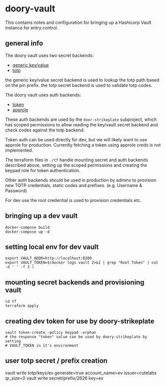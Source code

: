 # doory-vault 

This contains notes and configuration for bringing up a Hashicorp Vault
instance for entry control.

## general info

The doory vault uses two secret backends:
* [generic key/value](https://www.vaultproject.io/api/secret/kv/index.html)
* [totp](https://www.vaultproject.io/api/secret/totp/index.html)

the generic key/value secret backend is used to lookup the totp path based on the pin
prefix. the totp secret backend is used to validate totp codes.

The doory vault uses auth backends:
* [token](https://www.vaultproject.io/api/auth/token/index.html)
* [approle](https://www.vaultproject.io/api/auth/approle/index.html)

These auth backends are used by the `door-strikeplate` subproject,
which has scoped permissions to allow reading the key/vault secret
backend and check codes against the totp backend.

Token auth can be used directly for dev, but we will likely want to
use approle for production. Currently fetching a token using approle
creds is not implemented.

The terraform files in `./tf` handle mounting secret and auth backends
described above, setting up the scoped permissions and creating the
keypad role for token authentication. 

Other auth backends should be used in production by admins to provision new
TOTP credentials, static codes and prefixes. (e.g. Username & Password)

For dev use the root credential is used to provision credentials etc.

## bringing up a dev vault
```
docker-compose build
docker-compose up -d
```

## setting local env for dev vault
```
export VAULT_ADDR=http://localhost:8200
export VAULT_TOKEN=$(docker logs vault 2>&1 | grep "Root Token" | cut -d ' ' -f 3 )
```

## mounting secret backends and provisioning vault
```
cd tf
terraform apply
```

## creating dev token for use by doory-strikeplate
```
vault token-create -policy keypad -orphan
# the response "token" value can be used by doory-strikeplate by setting
# VAULT_TOKEN in it's environment
```

## user totp secret / prefix creation
vault write totp/keys/ev generate=true account_name=ev issuer=cutelabs qr_size=0
vault write secret/prefix/2626 key=ev
